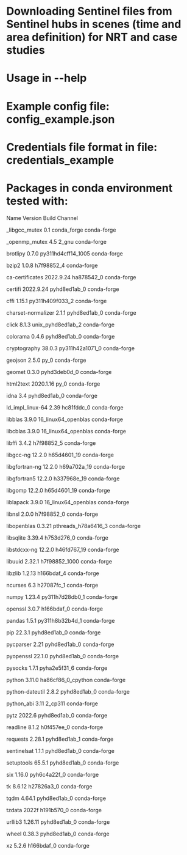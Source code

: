 # Downloading Sentinel files from Sentinel hubs in scenes (time and area definition) for NRT and case studies

# Usage in --help

# Example config file: config_example.json

# Credentials file format in file: credentials_example

# Packages in conda environment tested with:

Name                    Version                   Build  Channel

_libgcc_mutex             0.1                 conda_forge    conda-forge

_openmp_mutex             4.5                       2_gnu    conda-forge

brotlipy                  0.7.0           py311hd4cff14_1005    conda-forge

bzip2                     1.0.8                h7f98852_4    conda-forge

ca-certificates           2022.9.24            ha878542_0    conda-forge

certifi                   2022.9.24          pyhd8ed1ab_0    conda-forge

cffi                      1.15.1          py311h409f033_2    conda-forge

charset-normalizer        2.1.1              pyhd8ed1ab_0    conda-forge

click                     8.1.3           unix_pyhd8ed1ab_2    conda-forge

colorama                  0.4.6              pyhd8ed1ab_0    conda-forge

cryptography              38.0.3          py311h42a1071_0    conda-forge

geojson                   2.5.0                      py_0    conda-forge

geomet                    0.3.0              pyhd3deb0d_0    conda-forge

html2text                 2020.1.16                  py_0    conda-forge

idna                      3.4                pyhd8ed1ab_0    conda-forge

ld_impl_linux-64          2.39                 hc81fddc_0    conda-forge

libblas                   3.9.0           16_linux64_openblas    conda-forge

libcblas                  3.9.0           16_linux64_openblas    conda-forge

libffi                    3.4.2                h7f98852_5    conda-forge

libgcc-ng                 12.2.0              h65d4601_19    conda-forge

libgfortran-ng            12.2.0              h69a702a_19    conda-forge

libgfortran5              12.2.0              h337968e_19    conda-forge

libgomp                   12.2.0              h65d4601_19    conda-forge

liblapack                 3.9.0           16_linux64_openblas    conda-forge

libnsl                    2.0.0                h7f98852_0    conda-forge

libopenblas               0.3.21          pthreads_h78a6416_3    conda-forge

libsqlite                 3.39.4               h753d276_0    conda-forge

libstdcxx-ng              12.2.0              h46fd767_19    conda-forge

libuuid                   2.32.1            h7f98852_1000    conda-forge

libzlib                   1.2.13               h166bdaf_4    conda-forge

ncurses                   6.3                  h27087fc_1    conda-forge

numpy                     1.23.4          py311h7d28db0_1    conda-forge

openssl                   3.0.7                h166bdaf_0    conda-forge

pandas                    1.5.1           py311h8b32b4d_1    conda-forge

pip                       22.3.1             pyhd8ed1ab_0    conda-forge

pycparser                 2.21               pyhd8ed1ab_0    conda-forge

pyopenssl                 22.1.0             pyhd8ed1ab_0    conda-forge

pysocks                   1.7.1              pyha2e5f31_6    conda-forge

python                    3.11.0          ha86cf86_0_cpython    conda-forge

python-dateutil           2.8.2              pyhd8ed1ab_0    conda-forge

python_abi                3.11                    2_cp311    conda-forge

pytz                      2022.6             pyhd8ed1ab_0    conda-forge

readline                  8.1.2                h0f457ee_0    conda-forge

requests                  2.28.1             pyhd8ed1ab_1    conda-forge

sentinelsat               1.1.1              pyhd8ed1ab_0    conda-forge

setuptools                65.5.1             pyhd8ed1ab_0    conda-forge

six                       1.16.0             pyh6c4a22f_0    conda-forge

tk                        8.6.12               h27826a3_0    conda-forge

tqdm                      4.64.1             pyhd8ed1ab_0    conda-forge

tzdata                    2022f                h191b570_0    conda-forge

urllib3                   1.26.11            pyhd8ed1ab_0    conda-forge

wheel                     0.38.3             pyhd8ed1ab_0    conda-forge

xz                        5.2.6                h166bdaf_0    conda-forge
